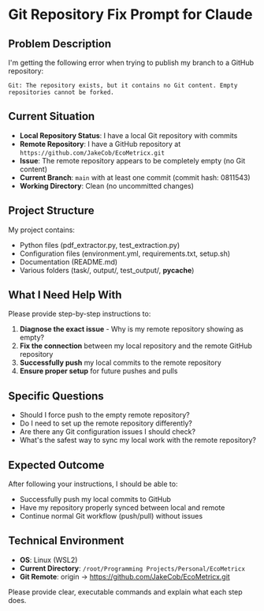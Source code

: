 # Git Repository Fix Prompt for Claude

## Problem Description
I'm getting the following error when trying to publish my branch to a GitHub repository:

```
Git: The repository exists, but it contains no Git content. Empty repositories cannot be forked.
```

## Current Situation
- **Local Repository Status**: I have a local Git repository with commits
- **Remote Repository**: I have a GitHub repository at `https://github.com/JakeCob/EcoMetricx.git` 
- **Issue**: The remote repository appears to be completely empty (no Git content)
- **Current Branch**: `main` with at least one commit (commit hash: 0811543)
- **Working Directory**: Clean (no uncommitted changes)

## Project Structure
My project contains:
- Python files (pdf_extractor.py, test_extraction.py)
- Configuration files (environment.yml, requirements.txt, setup.sh)
- Documentation (README.md)
- Various folders (task/, output/, test_output/, __pycache__)

## What I Need Help With
Please provide step-by-step instructions to:

1. **Diagnose the exact issue** - Why is my remote repository showing as empty?
2. **Fix the connection** between my local repository and the remote GitHub repository
3. **Successfully push** my local commits to the remote repository
4. **Ensure proper setup** for future pushes and pulls

## Specific Questions
- Should I force push to the empty remote repository?
- Do I need to set up the remote repository differently?
- Are there any Git configuration issues I should check?
- What's the safest way to sync my local work with the remote repository?

## Expected Outcome
After following your instructions, I should be able to:
- Successfully push my local commits to GitHub
- Have my repository properly synced between local and remote
- Continue normal Git workflow (push/pull) without issues

## Technical Environment
- **OS**: Linux (WSL2)
- **Current Directory**: `/root/Programming Projects/Personal/EcoMetricx`
- **Git Remote**: origin → https://github.com/JakeCob/EcoMetricx.git

Please provide clear, executable commands and explain what each step does.
